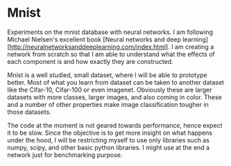 Mnist
=====
Experiments on the mnist database with neural networks. I am following Michael Nielsen's excellent book 
[Neural networks and deep learning][http://neuralnetworksanddeeplearning.com/index.html]. 
I am creating a network from scratch so that I am able to understand what the effects of each component is
and how exactly they are constructed. 
 
Mnist is a well studied, small dataset, where I will be able to prototype better. Most of what you learn from 
dataset can be taken to another dataset like the Cifar-10, Cifar-100 or even imagenet. Obviously these are 
larger datasets with more classes, larger images, and also coming in color. These and a number of other properties
make image classification tougher in those datasets. 

The code at the moment is not geared towards performance, hence expect it to be slow. Since the objective is to get 
more insight on what happens under the hood, I will be restricting myself to use only libraries such as numpy, scipy, 
and other basic python libraries. I might use at the end a network just for benchmarking purpose.
